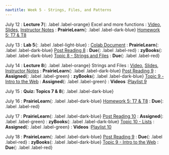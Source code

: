 ```yaml
---
navtitle: Week 5 - Strings, Files, and Patterns
---
```


July 12
: **Lecture 7**{: .label .label-orange} Excel and more functions
  : [Video](#), [Slides](#), [Instructor Notes](#)
: **PrairieLearn**{: .label .label-dark-blue}  [Homework 5: T7 & T8](#)

July 13
: **Lab 5**{: .label .label-light-blue}[](#)
  : [Colab Document](#)
: **PrairieLearn**{: .label .label-dark-blue} [Post Reading 8](#)
  : **Due**{: .label .label-red} 
: **zyBooks**{: .label .label-dark-blue} [Topic 8 - Strings and Files](#)
  : **Due**{: .label .label-red} 

July 14
: **Lecture 8**{: .label .label-orange} Strings and Files
  : [Video](#), [Slides](#), [Instructor Notes](#)
: **PrairieLearn**{: .label .label-dark-blue}  [Post Reading 9](#)
  : **Assigned**{: .label .label-green} 
: **zyBooks**{: .label .label-dark-blue} [Topic 9 - Intro to the Web](#)
  : **Assigned**{: .label .label-green} 
: **Videos**
  :[Playlist 9](https://mediaspace.illinois.edu/playlist/dedicated/214548063/1_zlpel1ct/)

July 15
: **Quiz: Topics 7 & 8**{: .label .label-dark-blue}  

July 16
: **PrairieLearn**{: .label .label-dark-blue}  [Homework 5: T7 & T8](#)
  : **Due**{: .label .label-red} 

July 17
: **PrairieLearn**{: .label .label-dark-blue}  [Post Reading 10](#)
  : **Assigned**{: .label .label-green} 
: **zyBooks**{: .label .label-dark-blue} [Topic 10 - Lists](#)
  : **Assigned**{: .label .label-green} 
: **Videos**
  :[Playlist 10](https://mediaspace.illinois.edu/playlist/dedicated/214548063/1_mu21oxkj/)

July 18
: **PrairieLearn**{: .label .label-dark-blue}  [Post Reading 9](#)
  : **Due**{: .label .label-red} 
: **zyBooks**{: .label .label-dark-blue} [Topic 9 - Intro to the Web](#)
  : **Due**{: .label .label-red} 
